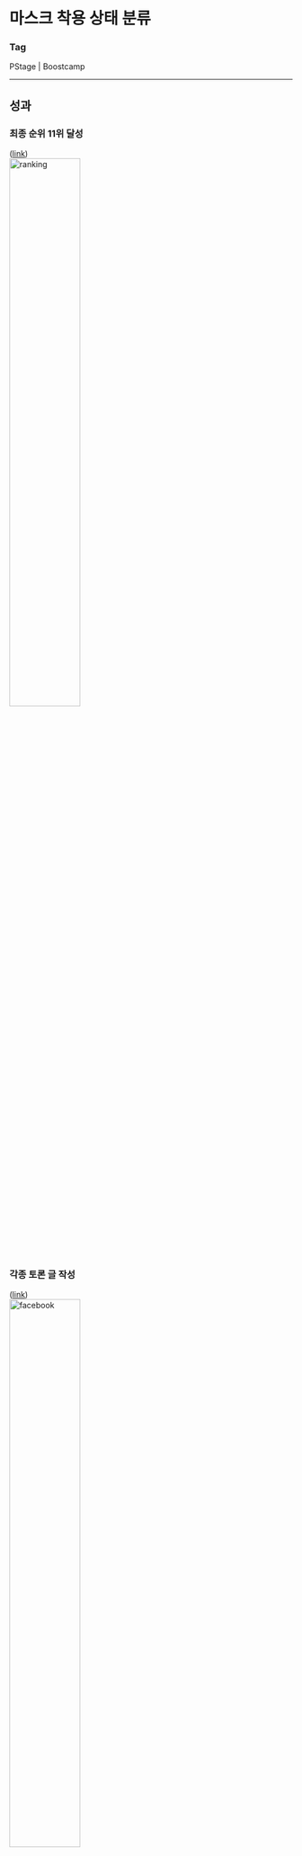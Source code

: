 # 마스크 착용 상태 분류

### Tag
PStage | Boostcamp

___

## 성과

### 최종 순위 11위 달성
([link](https://dacon.io/competitions/official/235697/talkboard/402704?page=1&dtype=recent))  
<img alt="ranking" src="./img/ranking.jfif"  width="50%" height="50%">


### 각종 토론 글 작성
([link](https://www.facebook.com/dacon.io/))  
<img alt="facebook" src="./img/facebook.png"  width="50%" height="50%">

___

## 대회 개요

### 전체 개요 설명
COVID-19의 확산으로 우리나라는 물론 전 세계 사람들은 경제적, 생산적인 활동에 많은 제약을 가지게 되었습니다. 우리나라는 COVID-19 확산 방지를 위해 사회적 거리 두기를 단계적으로 시행하는 등의 많은 노력을 하고 있습니다. 과거 높은 사망률을 가진 사스(SARS)나 에볼라(Ebola)와는 달리 COVID-19의 치사율은 오히려 비교적 낮은 편에 속합니다. 그럼에도 불구하고, 이렇게 오랜 기간 동안 우리를 괴롭히고 있는 근본적인 이유는 바로 COVID-19의 강력한 전염력 때문입니다.

감염자의 입, 호흡기로부터 나오는 비말, 침 등으로 인해 다른 사람에게 쉽게 전파가 될 수 있기 때문에 감염 확산 방지를 위해 무엇보다 중요한 것은 모든 사람이 마스크로 코와 입을 가려서 혹시 모를 감염자로부터의 전파 경로를 원천 차단하는 것입니다. 이를 위해 공공 장소에 있는 사람들은 반드시 마스크를 착용해야 할 필요가 있으며, 무엇 보다도 코와 입을 완전히 가릴 수 있도록 올바르게 착용하는 것이 중요합니다. 하지만 넓은 공공장소에서 모든 사람들의 올바른 마스크 착용 상태를 검사하기 위해서는 추가적인 인적자원이 필요할 것입니다.

따라서, 우리는 카메라로 비춰진 사람 얼굴 이미지 만으로 이 사람이 마스크를 쓰고 있는지, 쓰지 않았는지, 정확히 쓴 것이 맞는지 자동으로 가려낼 수 있는 시스템이 필요합니다. 이 시스템이 공공장소 입구에 갖춰져 있다면 적은 인적자원으로도 충분히 검사가 가능할 것입니다.  
([link](https://dacon.io/competitions/official/235697/overview/description#desc-info))  


### 평가 방법
Submission 파일에 대한 평가는 F1 Score를 통해 진행합니다.  
([link](https://dacon.io/competitions/official/235697/overview/description#desc-info))  

___

## 대회 참여 개요

### 참여 일정
|일시|내용|비고|  
|:--:|:--:|:--:|
|21.02.01 ~ 10|참가 신청 및 팀 병합||
|21.02.11 ~ 14|Backbone Model 탐색|팀원 별 관심 Model 선택|
|21.02.15 ~ 18|RepVGG Traning and Submit|Public Score 0.843 달성|
|21.02.19 ~ 20|Baseline 재구성|다양한 실험 등을 위해 개인 Code 작성|
|21.02.21 ~ 22|Backbone Model 재탐색|Backbone Model을 EfficientNet으로 결정|
|21.02.22 ~ 23|성능 개선 실험|Augmentation and Hyper-params에 따른 성능 변화 실험|
|21.02.24 ~ 27|EfficientNet Training and Submit|Public Score 0.855 달성|
|21.02.28 ~ 03.01|Team Prediction Esemble|Public Score 0.867 달성|
|21.03.02 ~ 08|Docker 구성 및 Code 제출|Private Score 0.869 및 최종 순위 달성|

___

## 문제 상황 및 극복 방안

### Backbone Model 탐색  
Backbone Model을 탐색하는데 많은 시간을 소요했다.  
우리 팀은 각자 관심 Model을 선정하고 성능을 테스트해보기로 했다.  
나는 마침 당시에 VGG 논문을 읽고 있었고, `RepVGG`의 자극적인 제목에 관심이 쏠렸다.  
(논문의 제목은 `RepVGG: Making VGG-style ConvNets Great Again`이다.)  
실제로 RepVGG를 준수한 Score를 얻긴 했으나, 그 이상의 진전은 어렵다고 판단 됐다.  팀원이 선택했던 Model에서도 더 좋은 Score를 거두지 못했고, Backbone Model 재탐색의 시간을 가졌다.

Papers-with-code 사이트 ([Link](https://paperswithcode.com/sota/image-classification-on-imagenet)) 덕분에 Model의 객관적인 성능을 파악할 수 있었고, 우리 팀은 SOTA Model인 EfficientNet을 Backbone Model로 결정했다.  (실제로 상위권에 있는 모든 팀은 EfficientNet을 사용했다. ([Link](https://dacon.io/competitions/official/235697/codeshare/)))


### Baseline Code의 한계  
Baseline Code는 문제를 해결하거나, 다양한 실험을 하기에 적합하지 않았다.  
이에, Baseline을 토대로 개인 Code를 작성했다. ([Code](./EfficientNet_silu.ipynb))  
특히, Colab 환경에서 처할 수 있는 다양한 이슈에 대처할수 있도록 Code를 구성했다.  


### 성능 향상의 문제
Model의 성능을 향상을 위해 Augmentation과 Hyper-parameter에 대한 실험을 수행했다.    
실험의 당위성과 속도 향상을 위해 Label을 고려한 2,000장의 Image로 실험을 설계했다.  
실험의 결과를 지속적으로 확인하기 위해 Log를 남기도록 Code를 구성했다. ([Code](./Training_Options_Experiment.ipynb))  
각 설정에 따른 성능 정보는 `Training_Options_Experiment_Logs` 디렉토리 아래의 Log File이나, Code의 결과 Cell을 통해 확인할 수 있다. ([Directory](./Training_Options_Experiment_Logs))

```
# 2000개의 data와 전체 train data간의 정답 분포 확인
'''
약 1%내외의 차이를 보이며, 최대 2.1%까지 차이가 나는 것 확인
2000개의 샘플데이터로 하는 테스트가 유의미하리라 판단
'''

y_train.mean(axis=0) - y_train[:2000].mean(axis=0)


# 각 실험의 설정을 log file에 기록
f = open('train_option.log', 'a')
f.write('-----Transforms-----\n')
f.write(f'train_transform : {train_transform}\n')
f.write(f'valid_transform : {valid_transform}\n')
f.write('-----Train Option-----\n')
f.write(f'batch_size : {batch_size},\tlr : {lr},\tepochs : {epochs}\n')
f.write(f'lr_scheduler_step : {lr_scheduler_step},\tlr_scheduler_gamma : {lr_scheduler_gamma}\n\n')

# 실험용 학습
'''
위의 설정에 따라 학습이 진행되고, 각 epoch마다 값들이 log file에 저장됨.
'''
start_time = time.time()
for fold in range(1) :
...(후략)...
```

### Session 종료 등으로 인한 Issue  
Session이 종료 되더라도, 재학습이 가능하도록 Code를 구성할 필요가 있었다.  
매 Epoch마다 Validation Loss를 Check하고, Model State Dict를 저장하도록 Code를 구성했다.  
각 File은 몇 번의 Epoch를 수행했는지에 대한 정보를 저장해, 해당 시점부터 학습을 재개할 수 있도록 설계했다.  
또한, Google Drive의 Memory Issue를 피하기 위한 장치도 마련했다.  
```
# Train in fold
'''
체크포인트로부터 학습을 재개하는 경우 ##로 표시된 부분을 변경할 필요가 있습니다.
체크포인트를 로드 할 수 있도록 파일 명을 기재해야 합니다. (model directory 참고)
체크포인트의 val_loss값을 valid_loss_min으로 설정해야 합니다.
체크포인트의 epoch만큼 pass한 후 학습되도록 설정해야 합니다.

validation 수행 시 해당 epoch의 평균 loss가 계산되도록 설정해야 합니다.
valid_loss가 valid_loss_min보다 작은 경우 더 좋은 모델로 판단하고,
해당 폴드의 이전 모델을 0byte로 만들고 삭제한 후 모델의 state_dict를 저장합니다.
'''

for fold in now_train_folds :
    # Modeling
    model = MnistEfficientNet(in_channels=3).to(device)
    # model.load_state_dict(torch.load(''))  ## if started in checkpoint change this to best model of now fold (ex. 'model/4fold_24epoch_0.1989_silu.pth')
    optimizer = torch.optim.Adam(model.parameters(), lr=lr)
    lr_scheduler = torch.optim.lr_scheduler.StepLR(
        optimizer, step_size=lr_scheduler_step, gamma=lr_scheduler_gamma)
    criterion = torch.nn.BCELoss()

...(중략)...

        if valid_loss < valid_loss_min :
            valid_loss_min = valid_loss
            for f in glob.glob(os.path.join(model_path, str(fold)+'*_silu.pth')) :  # if you want to train another model, change this
                open(os.path.join(model_path, f), 'w').close()
                os.remove(os.path.join(model_path, f))
            torch.save(model.state_dict(), f'{model_path}/{fold}fold_{epoch}epoch_{valid_loss:2.4f}_silu.pth') # if you want to train another model, change this
```


### Data Set의 일관성 문제  
Session의 종료로 인한 학습 재개나, 각각의 Session이 Data Set을 일관적으로 사용하지 못한다고 판단했다.  
Random Seed를 고정하더라도, 매번 Fold Index를 구하는 것은 불안정한 Code라고 생각했다.

Fold Index를 File로 저장하는 아이디어를 통해 이를 해결했다. 이를 통해 Train Set과 Validation Set을 일관성 있게 사용할 수 있었다.  
```
# Load train and validation index
'''
재현 등의 이슈에 대처하기 위해, KFold로 분리된 index를 file로 관리합니다.
해당 파일이 없는 경우에는 KFold 수행 후 index를 가진 객체를 file로 저장하며,
해당 파일이 있는 경우에는 List[Tuple[np.array, np.array]]형태로 파일을 로드합니다.
이 방법으로 세션이나 런타임의 종료 등의 이슈가 생기더라도 매번 동일한 데이터 사용을 보장합니다.
'''

if os.path.isfile('Train_KFold.pkl') :
    with open('Train_KFold.pkl', 'rb') as f :
        folds = pickle.load(f)
else : 
    kf = KFold(n_splits=5, shuffle=True, random_state=seed)
    folds = []
    for train_idx, valid_idx in kf.split(imgs) :
        folds.append((train_idx, valid_idx))
    with open('Train_KFold.pkl', 'wb') as f :
        pickle.dump(folds, f)
```


### Data Load간 시간 소요의 문제  
Colab 환경에서 50,000장의 Image를 `cv2.load`로 Load 하는데 매우 많은 시간이 소요되었다.  
각 Session에서 매번 이 과정을 거치기 때문에, 이에 대한 부분을 개선할 필요가 있었다.

NumPy File로 저장하는 아이디어를 통해 이 문제를 해결했다.  
이를 통해, 기존에 약 50분 걸리던 과정을 최장 3분 이내로 단축시켰다.  
```
# Load Images
'''
구글 드라이브에서 Load 하는데 시간이 오래 걸리는 관계로, Image data를 하나의 .npy file로 관리합니다.
해당 파일이 없는 경우에는 모든 데이터를 로드한 후 file로 저장하며,
해당 파일이 있는 경우에는 np.array 객체를 로드합니다.
이 방법으로 평균 2~3분 남짓한 시간으로 이미지 파일을 로드할 수 있는 장점이 있습니다.
단, file이 9GB이며 로드 시 메모리를 약 15GB 이상 사용합니다.
'''

if os.path.isfile('Imgs_Numpy.npy') :
    st = time.time()
    imgs = np.load('Imgs_Numpy.npy')
    print(imgs.shape)
    print(int(time.time()-st),'sec')
else :
    imgs = []
    for img_file in tqdm(imgs_path) :
        img = cv2.imread(img_file, cv2.IMREAD_COLOR)
        imgs.append(img)
    imgs = np.array(imgs)
    np.save('Imgs_Numpy.npy', imgs)
```


### Cuda Out of Memory Issue  
실험 결과 적합한 Augmentation을 찾았으나, Resize 시 Memory 이슈가 발생했다.  
Resize가 큰 폭으로 성능을 향상시키는 것을 확인했기 때문에, Batch Size를 작게 설정하여 학습을 진행했다.
```
# Set augmentation and transform
'''
실험을 통해 좋은 성과를 낸다고 판단된 augmentation을 train_set에 적용했습니다.
모델의 학습 환경에서 augmentation은 제외하고, transform만 동일하게 valid_set에 적용합니다.
'''

train_transform = T.Compose([
    T.ToPILImage(),
    T.Resize((331,331)),
    T.RandomHorizontalFlip(p=0.6),
    T.RandomVerticalFlip(p=0.6),
    T.RandomRotation(40),
    T.ToTensor(),
    T.Normalize(mean=(0.485, 0.456, 0.406), std=(0.229, 0.224, 0.225))
])

valid_transform = T.Compose([
    T.ToPILImage(),
    T.Resize((331,331)),
    T.ToTensor(),
    T.Normalize(mean=(0.485, 0.456, 0.406), std=(0.229, 0.224, 0.225))
])

# Set hyper parameters
'''
모델의 크기와 resize와 같은 이유로 작은 batch size를 사용했습니다.
세션의 종료 등의 이슈로 체크포인트로부터 학습을 재개하는 경우 lr의 값을 변경할 필요가 있습니다.
'''

batch_size = 8
lr = 0.001  ## if started in checkpoint change this (ex. lr = 0.001 * (0.75 ** 5))
epochs = 25
lr_scheduler_step = 5
lr_scheduler_gamma = 0.75
```

___


## 한계점 및 개선사항
1. Test Time Augmentation 기법에 대한 실험을 하지 못했다.
2. Loss Function과 Acivation Function에 대한 탐색이 부족했다.
3. Augmentation 외에 Image에 대한 직접적인 전처리가 없었다.
4. Backbone Model 탐색에 시간 소요가 길었다.
5. Batch Size에 따른 성능 변화를 간과했다.
